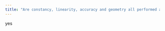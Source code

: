 ```yaml
---
title: "Are constancy, linearity, accuracy and geometry all performed at initial instillation"
---
```

yes

